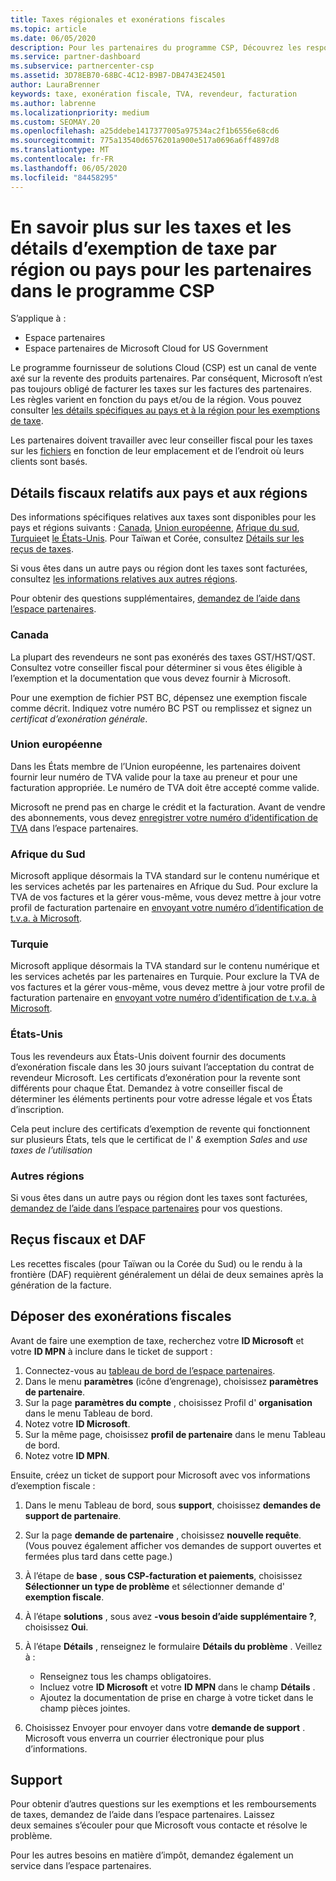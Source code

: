 ```yaml
---
title: Taxes régionales et exonérations fiscales
ms.topic: article
ms.date: 06/05/2020
description: Pour les partenaires du programme CSP, Découvrez les responsabilités fiscales par région, comment envoyer des exemptions de taxe pour les ventes de fournisseurs de solutions et comment obtenir un support technique pour les questions fiscales.
ms.service: partner-dashboard
ms.subservice: partnercenter-csp
ms.assetid: 3D78EB70-68BC-4C12-B9B7-DB4743E24501
author: LauraBrenner
keywords: taxe, exonération fiscale, TVA, revendeur, facturation
ms.author: labrenne
ms.localizationpriority: medium
ms.custom: SEOMAY.20
ms.openlocfilehash: a25ddebe1417377005a97534ac2f1b6556e68cd6
ms.sourcegitcommit: 775a13540d6576201a900e517a0696a6ff4897d8
ms.translationtype: MT
ms.contentlocale: fr-FR
ms.lasthandoff: 06/05/2020
ms.locfileid: "84458295"
---
```

# <a name="read-about-taxes-and-tax-exemption-details-by-region-or-country-for-partners-in-the-csp-program"></a>En savoir plus sur les taxes et les détails d’exemption de taxe par région ou pays pour les partenaires dans le programme CSP

S’applique à :

- Espace partenaires
- Espace partenaires de Microsoft Cloud for US Government

Le programme fournisseur de solutions Cloud (CSP) est un canal de vente axé sur la revente des produits partenaires. Par conséquent, Microsoft n’est pas toujours obligé de facturer les taxes sur les factures des partenaires. Les règles varient en fonction du pays et/ou de la région. Vous pouvez consulter [les détails spécifiques au pays et à la région pour les exemptions de taxe](#country-and-region-tax-details).

Les partenaires doivent travailler avec leur conseiller fiscal pour les taxes sur les [fichiers](#file-tax-exemptions) en fonction de leur emplacement et de l’endroit où leurs clients sont basés.

## <a name="country-and-region-tax-details"></a>Détails fiscaux relatifs aux pays et aux régions

Des informations spécifiques relatives aux taxes sont disponibles pour les pays et régions suivants : [Canada](#canada), [Union européenne](#european-union), [Afrique du sud](#south-africa), [Turquie](#turkey)et [le États-Unis](#united-states). Pour Taïwan et Corée, consultez [Détails sur les reçus de taxes](#tax-receipts-and-daf).

Si vous êtes dans un autre pays ou région dont les taxes sont facturées, consultez [les informations relatives aux autres régions](#other-regions).

Pour obtenir des questions supplémentaires, [demandez de l’aide dans l’espace partenaires](#support).

### <a name="canada"></a>Canada

La plupart des revendeurs ne sont pas exonérés des taxes&nbsp;GST/HST/QST. Consultez votre conseiller fiscal pour déterminer si vous êtes éligible à l’exemption et la documentation que vous devez fournir à Microsoft.

Pour une exemption de fichier PST BC, dépensez une exemption fiscale comme décrit. Indiquez votre numéro BC&nbsp;PST ou remplissez et signez un *certificat d’exonération générale*.

### <a name="european-union"></a>Union européenne

Dans les États membre de l’Union européenne, les partenaires doivent fournir leur numéro de&nbsp;TVA valide pour la taxe au preneur et pour une facturation appropriée. Le numéro de&nbsp;TVA doit être accepté comme valide.

Microsoft ne prend pas en charge le crédit et la facturation. Avant de vendre des abonnements, vous devez [enregistrer votre numéro d’identification de TVA](organization-tax-info.md) dans l’espace partenaires.

### <a name="south-africa"></a>Afrique du Sud

Microsoft applique désormais la TVA standard sur le contenu numérique et les services achetés par les partenaires en Afrique du Sud. Pour exclure la TVA de vos factures et la gérer vous-même, vous devez mettre à jour votre profil de facturation partenaire en [envoyant votre numéro d’identification de t.v.a. à Microsoft](organization-tax-info.md).

### <a name="turkey"></a>Turquie

Microsoft applique désormais la TVA standard sur le contenu numérique et les services achetés par les partenaires en Turquie. Pour exclure la TVA de vos factures et la gérer vous-même, vous devez mettre à jour votre profil de facturation partenaire en [envoyant votre numéro d’identification de t.v.a. à Microsoft](organization-tax-info.md).

### <a name="united-states"></a>États-Unis

Tous les revendeurs aux États-Unis doivent fournir des documents d’exonération fiscale dans les 30&nbsp;jours suivant l’acceptation du contrat de revendeur Microsoft. Les certificats d’exonération pour la revente sont différents pour chaque État. Demandez à votre conseiller fiscal de déterminer les éléments pertinents pour votre adresse légale et vos États d’inscription.

Cela peut inclure des certificats d’exemption de revente qui fonctionnent sur plusieurs États, tels que le certificat de l' *&* exemption *Sales* and *use taxes de l’utilisation*

### <a name="other-regions"></a>Autres régions

Si vous êtes dans un autre pays ou région dont les taxes sont facturées, [demandez de l’aide dans l’espace partenaires](#support) pour vos questions.

## <a name="tax-receipts-and-daf"></a>Reçus fiscaux et DAF

Les recettes fiscales (pour Taïwan ou la Corée du Sud) ou le rendu à la frontière (DAF) requièrent généralement un délai de deux&nbsp;semaines après la génération de la facture.

## <a name="file-tax-exemptions"></a>Déposer des exonérations fiscales

Avant de faire une exemption de taxe, recherchez votre **ID Microsoft** et votre **ID MPN** à inclure dans le ticket de support :

1. Connectez-vous au [tableau de bord de l’espace partenaires](https://partner.microsoft.com/dashboard/).
2. Dans le menu **paramètres** (icône d’engrenage), choisissez **paramètres de partenaire**.
3. Sur la page **paramètres du compte** , choisissez Profil d' **organisation** dans le menu Tableau de bord.
4. Notez votre **ID Microsoft**.
5. Sur la même page, choisissez **profil de partenaire** dans le menu Tableau de bord.
6. Notez votre **ID MPN**.

Ensuite, créez un ticket de support pour Microsoft avec vos informations d’exemption fiscale :

1. Dans le menu Tableau de bord, sous **support**, choisissez **demandes de support de partenaire**.
2. Sur la page **demande de partenaire** , choisissez **nouvelle requête**. (Vous pouvez également afficher vos demandes de support ouvertes et fermées plus tard dans cette page.)
3. À l’étape de **base** , **sous CSP-facturation et paiements**, choisissez **Sélectionner un type de problème** et sélectionner demande d' **exemption fiscale**.
4. À l’étape **solutions** , sous avez **-vous besoin d’aide supplémentaire ?**, choisissez **Oui**.
5. À l’étape **Détails** , renseignez le formulaire **Détails du problème** . Veillez à :

    - Renseignez tous les champs obligatoires.
    - Incluez votre **ID Microsoft** et votre **ID MPN** dans le champ **Détails** .
    - Ajoutez la documentation de prise en charge à votre ticket dans le champ pièces jointes.

6. Choisissez Envoyer pour envoyer dans votre **demande de support** . Microsoft vous enverra un courrier électronique pour plus d’informations.

## <a name="support"></a>Support

Pour obtenir d’autres questions sur les exemptions et les remboursements de taxes, demandez de l’aide dans l’espace partenaires. Laissez deux&nbsp;semaines s’écouler pour que Microsoft vous contacte et résolve le problème.

Pour les autres besoins en matière d’impôt, demandez également un service dans l’espace partenaires.
